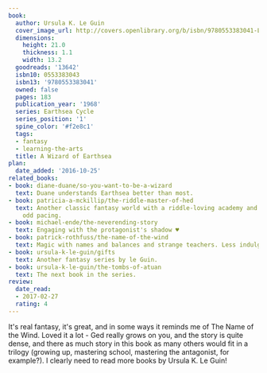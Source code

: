 ```yaml
---
book:
  author: Ursula K. Le Guin
  cover_image_url: http://covers.openlibrary.org/b/isbn/9780553383041-L.jpg
  dimensions:
    height: 21.0
    thickness: 1.1
    width: 13.2
  goodreads: '13642'
  isbn10: 0553383043
  isbn13: '9780553383041'
  owned: false
  pages: 183
  publication_year: '1968'
  series: Earthsea Cycle
  series_position: '1'
  spine_color: '#f2e8c1'
  tags:
  - fantasy
  - learning-the-arts
  title: A Wizard of Earthsea
plan:
  date_added: '2016-10-25'
related_books:
- book: diane-duane/so-you-want-to-be-a-wizard
  text: Duane understands Earthsea better than most.
- book: patricia-a-mckillip/the-riddle-master-of-hed
  text: Another classic fantasy world with a riddle-loving academy and a similarly
    odd pacing.
- book: michael-ende/the-neverending-story
  text: Engaging with the protagonist's shadow ♥
- book: patrick-rothfuss/the-name-of-the-wind
  text: Magic with names and balances and strange teachers. Less indulgent.
- book: ursula-k-le-guin/gifts
  text: Another fantasy series by le Guin.
- book: ursula-k-le-guin/the-tombs-of-atuan
  text: The next book in the series.
review:
  date_read:
  - 2017-02-27
  rating: 4
---
```


It's real fantasy, it's great, and in some ways it reminds me of The Name of the Wind. Loved it a lot - Ged really grows
on you, and the story is quite dense, and there as much story in this book as many others would fit in a trilogy
(growing up, mastering school, mastering the antagonist, for example?). I clearly need to read more books by Ursula K.
Le Guin!
